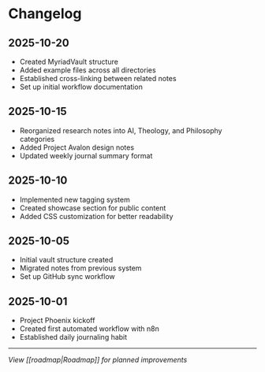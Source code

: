 # Changelog

## 2025-10-20
- Created MyriadVault structure
- Added example files across all directories
- Established cross-linking between related notes
- Set up initial workflow documentation

## 2025-10-15
- Reorganized research notes into AI, Theology, and Philosophy categories
- Added Project Avalon design notes
- Updated weekly journal summary format

## 2025-10-10
- Implemented new tagging system
- Created showcase section for public content
- Added CSS customization for better readability

## 2025-10-05
- Initial vault structure created
- Migrated notes from previous system
- Set up GitHub sync workflow

## 2025-10-01
- Project Phoenix kickoff
- Created first automated workflow with n8n
- Established daily journaling habit

---
*View [[roadmap|Roadmap]] for planned improvements*
